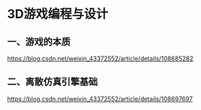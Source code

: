 # 3D游戏编程与设计
## 一、游戏的本质
https://blog.csdn.net/weixin_43372552/article/details/108685282

## 二、离散仿真引擎基础
https://blog.csdn.net/weixin_43372552/article/details/108697697
